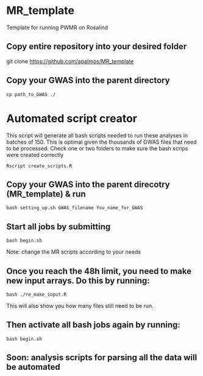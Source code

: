 # MR_template
Template for running PWMR on Rosalind

## Copy entire repository into your desired folder
git clone https://github.com/apalmos/MR_template

## Copy your GWAS into the parent directory
```
cp path_to_GWAS ./
```

# Automated script creator
This script will generate all bash scripts needed to run these analyses in batches of 150. This is optimal given the thousands of GWAS files that need to be processed. Check one or two folders to make sure the bash scrips were created correctly
```
Rscript create_scripts.R
```

## Copy your GWAS into the parent direcotry (MR_template) & run
```
bash setting_up.sh GWAS_filename You_name_for_GWAS
```

## Start all jobs by submitting
```
bash begin.sh
```
Note: change the MR scripts according to your needs

## Once you reach the 48h limit, you need to make new input arrays. Do this by running:
```
bash ./re_make_input.R
```

This will also show you how many files still need to be run.

## Then activate all bash jobs again by running:
```
bash begin.sh
```
## Soon: analysis scripts for parsing all the data will be automated 
